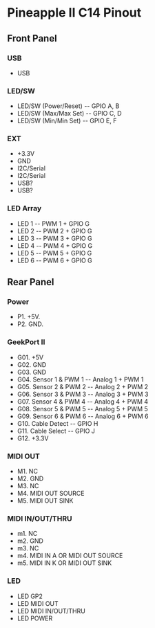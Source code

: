 # Pineapple II C14 Pinout

## Front Panel

### USB
* USB

### LED/SW
* LED/SW (Power/Reset) -- GPIO A, B
* LED/SW (Max/Max Set) -- GPIO C, D
* LED/SW (Min/Min Set) -- GPIO E, F

### EXT
* +3.3V
* GND
* I2C/Serial
* I2C/Serial
* USB?
* USB?

### LED Array
* LED 1 -- PWM 1 + GPIO G
* LED 2 -- PWM 2 + GPIO G
* LED 3 -- PWM 3 + GPIO G
* LED 4 -- PWM 4 + GPIO G
* LED 5 -- PWM 5 + GPIO G
* LED 6 -- PWM 6 + GPIO G


## Rear Panel

### Power
* P1. +5V.
* P2. GND.

### GeekPort II
* G01. +5V
* G02. GND
* G03. GND
* G04. Sensor 1 & PWM 1 -- Analog 1 + PWM 1 
* G05. Sensor 2 & PWM 2 -- Analog 2 + PWM 2
* G06. Sensor 3 & PWM 3 -- Analog 3 + PWM 3
* G07. Sensor 4 & PWM 4 -- Analog 4 + PWM 4
* G08. Sensor 5 & PWM 5 -- Analog 5 + PWM 5
* G09. Sensor 6 & PWM 6 -- Analog 6 + PWM 6
* G10. Cable Detect -- GPIO H
* G11. Cable Select -- GPIO J
* G12. +3.3V
 
### MIDI OUT
* M1. NC
* M2. GND
* M3. NC
* M4. MIDI OUT SOURCE
* M5. MIDI OUT SINK

### MIDI IN/OUT/THRU
* m1. NC
* m2. GND
* m3. NC
* m4. MIDI IN A OR MIDI OUT SOURCE
* m5. MIDI IN K OR MIDI OUT SINK

### LED
* LED GP2
* LED MIDI OUT
* LED MIDI IN/OUT/THRU
* LED POWER

